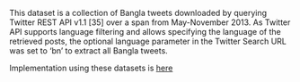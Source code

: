 This dataset is a collection of Bangla tweets downloaded by querying Twitter REST API v1.1 [35] over a span from May-November 2013. As Twitter API supports language filtering and allows specifying the language of the retrieved posts, the optional language parameter in the Twitter Search URL was set to ‘bn’ to extract all Bangla tweets.


Implementation using these datasets is [here](https://github.com/Ayubur/bangla-sentiment-analysis-chatbot)
